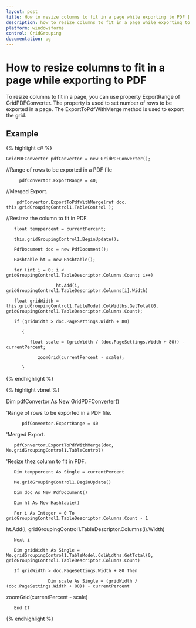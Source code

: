 ```yaml
---
layout: post
title: How to resize columns to fit in a page while exporting to PDF | Windows Forms | Syncfusion
description: how to resize columns to fit in a page while exporting to pdf
platform: windowsforms
control: GridGrouping
documentation: ug
---
```


# How to resize columns to fit in a page while exporting to PDF

To resize columns to fit in a page, you can use property ExportRange of GridPDFConverter. The property is used to set number of rows to be exported in a page. The ExportToPdfWithMerge method is used to export the grid.

## Example

{% highlight c# %}

    GridPDFConverter pdfConvertor = new GridPDFConverter();

//Range of rows to be exported in a PDF file

         pdfConvertor.ExportRange = 40;



//Merged Export.

        pdfConvertor.ExportToPdfWithMerge(ref doc, this.gridGroupingControl1.TableControl );



//Resizez the column to fit in PDF.

       float temppercent = currentPercent;

       this.gridGroupingControl1.BeginUpdate();

       PdfDocument doc = new PdfDocument();

       Hashtable ht = new Hashtable();

       for (int i = 0; i < gridGroupingControl1.TableDescriptor.Columns.Count; i++)

                       ht.Add(i, gridGroupingControl1.TableDescriptor.Columns[i].Width)

       float gridWidth = this.gridGroupingControl1.TableModel.ColWidths.GetTotal(0,            gridGroupingControl1.TableDescriptor.Columns.Count);

       if (gridWidth > doc.PageSettings.Width + 80)

          {

             float scale = (gridWidth / (doc.PageSettings.Width + 80)) - currentPercent;

                zoomGrid(currentPercent - scale);

          }



{% endhighlight  %}

{% highlight vbnet %}



Dim pdfConvertor As New GridPDFConverter()



'Range of rows to be exported in a PDF file.

          pdfConvertor.ExportRange = 40



'Merged Export.

       pdfConvertor.ExportToPdfWithMerge(doc, Me.gridGroupingControl1.TableControl)



'Resize thez column to fit in PDF.

       Dim temppercent As Single = currentPercent

       Me.gridGroupingControl1.BeginUpdate()

       Dim doc As New PdfDocument()

       Dim ht As New Hashtable()

       For i As Integer = 0 To gridGroupingControl1.TableDescriptor.Columns.Count - 1

ht.Add(i, gridGroupingControl1.TableDescriptor.Columns(i).Width)

       Next i

       Dim gridWidth As Single = Me.gridGroupingControl1.TableModel.ColWidths.GetTotal(0, gridGroupingControl1.TableDescriptor.Columns.Count)

       If gridWidth > doc.PageSettings.Width + 80 Then

                  	Dim scale As Single = (gridWidth / (doc.PageSettings.Width + 80)) - currentPercent

zoomGrid(currentPercent - scale)

       End If
{% endhighlight  %}